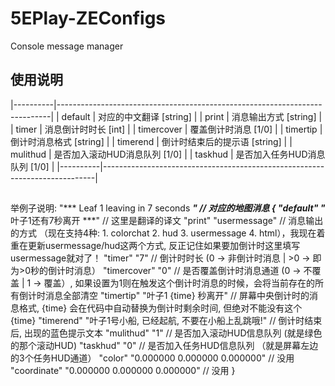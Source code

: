 # 5EPlay-ZEConfigs
Console message manager
## 使用说明
|----------|----------------------------------------------------------------------------|
| default  | 对应的中文翻译 [string] |
| print | 消息输出方式 [string] |
| timer  | 消息倒计时时长 [int] |
| timercover  | 覆盖倒计时消息 [1/0] |
| timertip  | 倒计时消息格式 [string] |
| timerend  | 倒计时结束后的提示语 [string] |
| mulithud  | 是否加入滚动HUD消息队列 [1/0] |
| taskhud  | 是否加入任务HUD消息队列 [1/0] |
|----------|----------------------------------------------------------------------------|
##


举例子说明:
"*** Leaf 1 leaving in 7 seconds ***" // 对应的地图消息
{
		"default"		"*** 叶子1还有7秒离开 ***" // 这里是翻译的译文
		"print"		"usermessage" // 消息输出的方式 （现在支持4种: 1. colorchat 2. hud 3. usermessage 4. html），我现在着重在更新usermessage/hud这两个方式, 反正记住如果要加倒计时这里填写usermessage就对了！
		"timer"		"7" // 倒计时时长 (0 -> 非倒计时消息 | >0 -> 即为>0秒的倒计时消息）
		"timercover"		"0" // 是否覆盖倒计时消息通道 (0 -> 不覆盖 | 1 -> 覆盖）, 如果设置为1则在触发这个倒计时消息的时候，会将当前存在的所有倒计时消息全部清空
		"timertip"		"叶子1 {time} 秒离开" // 屏幕中央倒计时的消息格式, {time} 会在代码中自动替换为倒计时剩余时间, 但绝对不能没有这个{time}
		"timerend"	"叶子1号小船, 已经起航, 不要在小船上乱跳哦!" // 倒计时结束后, 出现的蓝色提示文本
		"mulithud"		"1" // 是否加入滚动HUD信息队列 (就是绿色的那个滚动HUD)
		"taskhud"		"0" // 是否加入任务HUD信息队列 （就是屏幕左边的3个任务HUD通道）
		"color"		"0.000000 0.000000 0.000000" // 没用
		"coordinate"		"0.000000 0.000000 0.000000" // 没用
}


